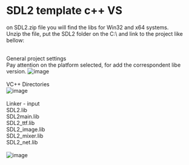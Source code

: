 # SDL2 template c++ VS

on SDL2.zip file you will find the libs for Win32 and x64 systems. <br>
Unzip the file, put the SDL2 folder on the C:\ and link to the project like bellow: 
<br><br>

General project settings <br>
Pay attention on the platform selected, for add the correspondent libe version.
![image](https://user-images.githubusercontent.com/28131345/185706867-bcb8865c-de45-4cee-aa6c-debe74ab8ae3.png)
<br><br>
VC++ Directories <br>
![image](https://user-images.githubusercontent.com/28131345/185707126-6423f53c-8f25-4adf-a749-e75802a68de3.png)
<br><br>
Linker - input <br>
SDL2.lib       <br>
SDL2main.lib   <br>
SDL2_ttf.lib   <br>
SDL2_image.lib <br>
SDL2_mixer.lib <br>
SDL2_net.lib   <br>
<br>
![image](https://user-images.githubusercontent.com/28131345/185707519-9fc08145-c4ea-41c5-87d7-f36d73415d3f.png)

